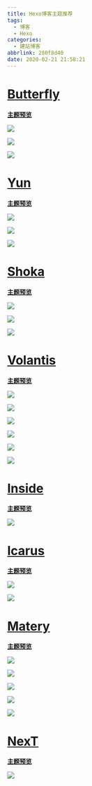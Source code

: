 ```yaml
---
title: Hexo博客主题推荐
tags:
  - 博客
  - Hexo
categories:
  - 建站博客
abbrlink: 280f8d40
date: 2020-02-21 21:58:21
---
```


# [Butterfly](https://github.com/jerryc127/hexo-theme-butterfly)

[**主题预览**](https://butterfly.js.org/)

![](/assets/img/post/280f8d40/hexo-theme-butterfly_1.png)

![](/assets/img/post/280f8d40/hexo-theme-butterfly_2.png)

![](/assets/img/post/280f8d40/hexo-theme-butterfly_3.png)

# [Yun](https://github.com/YunYouJun/hexo-theme-yun)

[**主题预览**](https://www.yunyoujun.cn/)

![](/assets/img/post/280f8d40/hexo-theme-yun_1.png)

![](/assets/img/post/280f8d40/hexo-theme-yun_2.png)

![](/assets/img/post/280f8d40/hexo-theme-yun_3.png)

# [Shoka](https://github.com/amehime/hexo-theme-shoka)

[**主题预览**](https://shoka.lostyu.me/)

![](/assets/img/post/280f8d40/hexo-theme-shoka_1.png)

![](/assets/img/post/280f8d40/hexo-theme-shoka_2.png)

![](/assets/img/post/280f8d40/hexo-theme-shoka_3.png)

# [Volantis](https://github.com/volantis-x/hexo-theme-volantis)

[**主题预览**](https://volantis.js.org/)

![](/assets/img/post/280f8d40/hexo-theme-volantis_1.png)

![](/assets/img/post/280f8d40/hexo-theme-volantis_2.png)

![](/assets/img/post/280f8d40/hexo-theme-volantis_3.png)

![](/assets/img/post/280f8d40/hexo-theme-volantis_4.png)

![](/assets/img/post/280f8d40/hexo-theme-volantis_5.png)

![](/assets/img/post/280f8d40/hexo-theme-volantis_6.png)

# [Inside](https://github.com/ikeq/hexo-theme-inside)

[**主题预览**](https://blog.oniuo.com/theme-inside)

![](/assets/img/post/280f8d40/hexo-theme-inside_1.png)

# [Icarus](https://github.com/ppoffice/hexo-theme-icarus)

[**主题预览**](https://ppoffice.github.io/hexo-theme-icarus/)

![](/assets/img/post/280f8d40/hexo-theme-icarus_1.png)

![](/assets/img/post/280f8d40/hexo-theme-icarus_2.png)

# [Matery](https://github.com/blinkfox/hexo-theme-matery)

[**主题预览**](http://blinkfox.com/)

![](/assets/img/post/280f8d40/hexo-theme-matery_1.png)

![](/assets/img/post/280f8d40/hexo-theme-matery_2.png)

![](/assets/img/post/280f8d40/hexo-theme-matery_3.png)

![](/assets/img/post/280f8d40/hexo-theme-matery_4.png)

![](/assets/img/post/280f8d40/hexo-theme-matery_5.png)

# [NexT](https://github.com/theme-next/hexo-theme-next)

[**主题预览**](https://theme-next.org/)

![](/assets/img/post/280f8d40/hexo-theme-next_1.png)